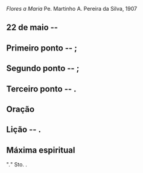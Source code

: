 *Flores a Maria*
Pe. Martinho A. Pereira da Silva, 1907

## 22 de  maio -- 

## Primeiro ponto -- ;



## Segundo ponto -- ;



## Terceiro ponto -- .



## Oração



## Lição -- .

## Máxima espiritual

"_._" Sto. .

